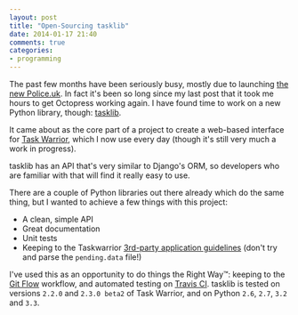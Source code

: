 ```yaml
---
layout: post
title: "Open-Sourcing tasklib"
date: 2014-01-17 21:40
comments: true
categories: 
- programming
---
```


The past few months have been seriously busy, mostly due to launching [the new
Police.uk][new-police.uk]. In fact it's been so long since my last post that it
took me hours to get Octopress working again. I have found time to work on
a new Python library, though: [tasklib][tasklib].

It came about as the core part of a project to create a web-based interface for
[Task Warrior][taskwarrior], which I now use every day (though it's still very
much a work in progress).

<!--more-->

tasklib has an API that's very similar to Django's ORM, so developers who are
familiar with that will find it really easy to use.

There are a couple of Python libraries out there already which do the same
thing, but I wanted to achieve a few things with this project:

* A clean, simple API
* Great documentation
* Unit tests
* Keeping to the Taskwarrior [3rd-party application guidelines][guidelines]
  (don't try and parse the `pending.data` file!)

I've used this as an opportunity to do things the Right Way&trade;: keeping
to the [Git Flow][flow] workflow, and automated testing on [Travis CI][travis].
tasklib is tested on versions `2.2.0` and `2.3.0 beta2` of Task Warrior, and on
Python `2.6`, `2.7`, `3.2` and `3.3`.

[new-police.uk]: http://www.police.uk/news/welcome/
[tasklib]: http://tasklib.readthedocs.org/en/latest/
[taskwarrior]: http://taskwarrior.org/projects/show/taskwarrior
[guidelines]: http://taskwarrior.org/projects/taskwarrior/wiki/3rd-Party_Application_Guidelines
[flow]: http://nvie.com/posts/a-successful-git-branching-model/
[travis]: https://travis-ci.org/robgolding63/tasklib
